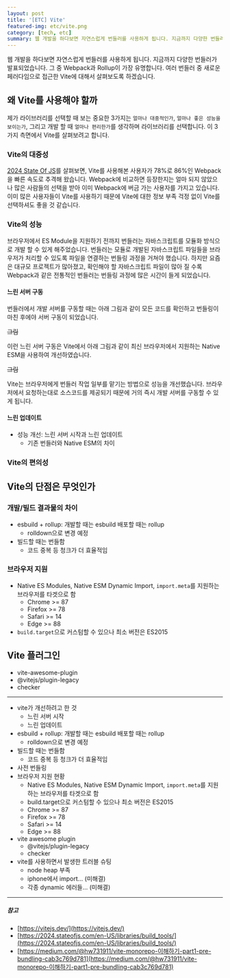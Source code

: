 ```yaml
---
layout: post
title: '[ETC] Vite'
featured-img: etc/vite.png
category: [tech, etc]
summary: 웹 개발을 하다보면 자연스럽게 번들러를 사용하게 됩니다. 지금까지 다양한 번들러가 발표되었습니다. 그 중 Webpack과 Rollup이 가장 유명합니다. 여러 번들러 중 새로운 페러다임으로 접근한 Vite에 대해서 살펴보도록 하겠습니다.
---
```


웹 개발을 하다보면 자연스럽게 번들러를 사용하게 됩니다. 지금까지 다양한 번들러가 발표되었습니다. 그 중 Webpack과 Rollup이 가장 유명합니다. 여러 번들러 중 새로운 페러다임으로 접근한 Vite에 대해서 살펴보도록 하겠습니다.

## 왜 Vite를 사용해야 할까
제가 라이브러리를 선택할 때 보는 중요한 3가지는 `얼마나 대중적인가`, `얼마나 좋은 성능을 보이는가`, 그리고 개발 할 때 `얼마나 편리한가`를 생각하며 라이브러리를 선택합니다. 이 3가지 측면에서 Vite를 살펴보려고 합니다.

### Vite의 대중성
[2024 State Of JS](https://2024.stateofjs.com/en-US/libraries/build_tools/)를 살펴보면, Vite를 사용해본 사용자가 78%로 86%인 Webpack을 빠른 속도로 추격해 왔습니다. Webpack에 비교하면 등장한지는 얼마 되지 않았으나 많은 사람들의 선택을 받아 이미 Webpack에 버금 가는 사용자를 가지고 있습니다. 이미 많은 사용자들이 Vite를 사용하기 때문에 Vite에 대한 정보 부족 걱정 없이 Vite를 선택하셔도 좋을 것 같습니다.

### Vite의 성능
브라우저에서 ES Module을 지원하기 전까지 번들러는 자바스크립트를 모듈화 방식으로 개발 할 수 있게 해주었습니다. 번들러는 모듈로 개발된 자바스크립트 파일들을 브라우저가 처리할 수 있도록 파일을 연결하는 번들링 과정을 거쳐야 했습니다. 하지만 요즘은 대규모 프로젝트가 많아졌고, 확인해야 할 자바스크립트 파일이 많아 질 수록 Webpack과 같은 전통적인 번들러는 번들링 과정에 많은 시간이 들게 되었습니다.

#### 느린 서버 구동
번들러에서 개발 서버를 구동할 때는 아래 그림과 같이 모든 코드를 확인하고 번들링이 마친 후에야 서버 구동이 되었습니다.

~~그림~~

이런 느린 서버 구동은 Vite에서 아래 그림과 같이 최신 브라우저에서 지원하는 Native ESM을 사용하여 개선하였습니다.

~~그림~~

Vite는 브라우저에게 번들러 작업 일부를 맡기는 방법으로 성능을 개선했습니다. 브라우저에서 요청하는대로 소스코드를 제공되기 때문에 거의 즉시 개발 서버를 구동할 수 있게 됩니다.

#### 느린 업데이트

- 성능 개선: 느린 서버 시작과 느린 업데이트
  - 기존 번들러와 Native ESM의 차이

### Vite의 편의성

## Vite의 단점은 무엇인가

### 개발/빌드 결과물의 차이
- esbuild + rollup: 개발할 때는 esbuild 배포할 때는 rollup
  - rolldown으로 변경 예정
- 빌드할 때는 번들함
  - 코드 중복 등 청크가 더 효율적임

### 브라우저 지원
- Native ES Modules, Native ESM Dynamic Import, `import.meta`를 지원하는 브라우저를 타겟으로 함
  - Chrome >= 87
  - Firefox >= 78
  - Safari >= 14
  - Edge >= 88
- `build.target`으로 커스텀할 수 있으나 최소 버전은 ES2015

## Vite 플러그인
- vite-awesome-plugin
- @vitejs/plugin-legacy
- checker

---
- vite가 개선하려고 한 것
  - 느린 서버 시작
  - 느린 업데이트
- esbuild + rollup: 개발할 때는 esbuild 배포할 때는 rollup
  - rolldown으로 변경 예정
- 빌드할 때는 번들함
  - 코드 중복 등 청크가 더 효율적임
- 사전 번들링
- 브라우저 지원 현황
  - Native ES Modules, Native ESM Dynamic Import, `import.meta`를 지원하는 브라우저를 타겟으로 함
  - build.target으로 커스텀할 수 있으나 최소 버전은 ES2015
  - Chrome >= 87
  - Firefox >= 78
  - Safari >= 14
  - Edge >= 88
- vite awesome plugin
  - @vitejs/plugin-legacy
  - checker
- vite를 사용하면서 발생한 트러블 슈팅
  - node heap 부족
  - iphone에서 import... (미해결)
  - 각종 dynamic 에러들... (미해결)
---

##### 참고
- [https://vitejs.dev/](https://vitejs.dev/)
- [https://2024.stateofjs.com/en-US/libraries/build_tools/](https://2024.stateofjs.com/en-US/libraries/build_tools/)
- [https://medium.com/@hw731911/vite-monorepo-이해하기-part1-pre-bundling-cab3c769d781](https://medium.com/@hw731911/vite-monorepo-이해하기-part1-pre-bundling-cab3c769d781)
